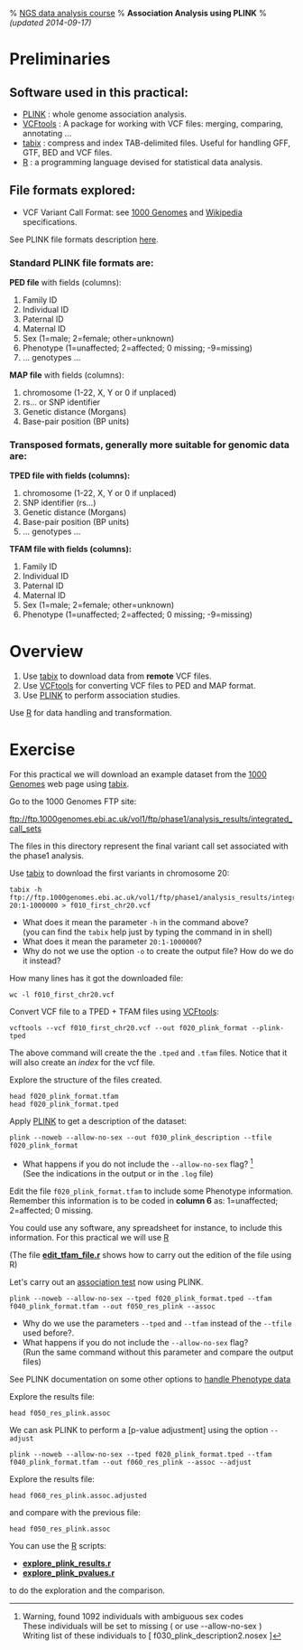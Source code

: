 % [NGS data analysis course](http://ngscourse.github.io/)
% __Association Analysis using PLINK__
% _(updated 2014-09-17)_

<!-- COMMON LINKS HERE -->

[plink]:http://pngu.mgh.harvard.edu/~purcell/plink/ "PLINK: whole genome association analysis"
[vcftools]: http://vcftools.sourceforge.net/ "VCFtools: A package for working with VCF files: merging, comparing, annotating ..."
[tabix]:http://samtools.sourceforge.net/tabix.shtml "tabix: compress and index TAB-delimited files. Useful for handling GFF, GTF, BED and VCF files"
[R]:http://www.r-project.org/ "The Project for Statistical Computing"

[vcf-format-1000ge]:http://www.1000genomes.org/wiki/Analysis/Variant%20Call%20Format/vcf-variant-call-format-version-41
[vcf-format-wikipedia]:http://en.wikipedia.org/wiki/Variant_Call_Format

[1000 genomes]:http://www.1000genomes.org/ "1000 Genomes Home Page"


Preliminaries
================================================================================


Software used in this practical:
--------------------------------

- [PLINK] : whole genome association analysis.
- [VCFtools] : A package for working with VCF files: merging, comparing, annotating ...
- [tabix] : compress and index TAB-delimited files. Useful for handling GFF, GTF, BED and VCF files.
- [R] : a programming language devised for statistical data analysis.

File formats explored:
----------------------

- VCF Variant Call Format: see [1000 Genomes][vcf-format-1000ge] and [Wikipedia][vcf-format-wikipedia] specifications.

See PLINK file formats description [here](http://pngu.mgh.harvard.edu/~purcell/plink/data.shtml#tr).


### Standard PLINK file formats are:

__PED file__ with fields (columns):

1. Family ID
2. Individual ID
3. Paternal ID
4. Maternal ID
5. Sex (1=male; 2=female; other=unknown)
6. Phenotype (1=unaffected; 2=affected; 0 missing; -9=missing)
7. ... genotypes ...


__MAP file__ with fields (columns):

1. chromosome (1-22, X, Y or 0 if unplaced)
2. rs... or SNP identifier
3. Genetic distance (Morgans)
4. Base-pair position (BP units)


### Transposed formats, generally more suitable for genomic data are:

__TPED file with fields (columns):__

1. chromosome (1-22, X, Y or 0 if unplaced)
2. SNP identifier (rs...)
3. Genetic distance (Morgans)
4. Base-pair position (BP units)
5. ...  genotypes ...

__TFAM file with fields (columns):__

1. Family ID
2. Individual ID
3. Paternal ID
4. Maternal ID
5. Sex (1=male; 2=female; other=unknown)
6. Phenotype (1=unaffected; 2=affected; 0 missing; -9=missing)


Overview
================================================================================

1. Use [tabix] to download data from __remote__ VCF files.
1. Use [VCFtools] for converting VCF files to PED and MAP format.
1. Use [PLINK] to perform association studies.

Use [R] for data handling and transformation.


Exercise
================================================================================
	
<!-- new and clean data directory in the sandbox
    rm -r ../../../../sandbox/association_studies/
	mkdir ../../../../sandbox/association_studies/
	cd    ../../../../sandbox/association_studies/
-->

For this practical we will download an example dataset from the [1000 Genomes] web page using [tabix].

Go to the 1000 Genomes FTP site:

<ftp://ftp.1000genomes.ebi.ac.uk/vol1/ftp/phase1/analysis_results/integrated_call_sets>

The files in this directory represent the final variant call set associated with the phase1 analysis.



Use [tabix] to download the first variants in chromosome 20:

    tabix -h ftp://ftp.1000genomes.ebi.ac.uk/vol1/ftp/phase1/analysis_results/integrated_call_sets/ALL.chr20.integrated_phase1_v3.20101123.snps_indels_svs.genotypes.vcf.gz 20:1-1000000 > f010_first_chr20.vcf

- What does it mean the parameter `-h` in the command above? <!-- print / include also the header lines -->  
  (you can find the `tabix` help just by typing the command in in shell)
- What does it mean the parameter `20:1-1000000`? <!-- the range of positions to be downloaded -->
- Why do not we use the option `-o` to create the output file? How do we do it instead?  <!-- the option -o is not implemented; we use the redirection > instead -->


How many lines has it got the downloaded file:

    wc -l f010_first_chr20.vcf 


Convert VCF file to a TPED + TFAM files using [VCFtools]:
   
    vcftools --vcf f010_first_chr20.vcf --out f020_plink_format --plink-tped 

The above command will create the the `.tped` and `.tfam` files. Notice that it will also create an _index_ for the vcf file.

Explore the structure of the files created.

    head f020_plink_format.tfam
    head f020_plink_format.tped


Apply [PLINK] to get a description of the dataset:

    plink --noweb --allow-no-sex --out f030_plink_description --tfile f020_plink_format

- What happens if you do not include the `--allow-no-sex` flag? [^resp]  
  (See the indications in the output or in the `.log` file)


[^resp]:Warning, found 1092 individuals with ambiguous sex codes  
These individuals will be set to missing ( or use --allow-no-sex )  
Writing list of these individuals to [ f030_plink_description2.nosex ]


<!-- What information is in the file `.nosex`? -->

Edit the file `f020_plink_format.tfam` to include some Phenotype information. 
Remember this information is to be coded in __column 6__ as: 1=unaffected; 2=affected; 0 missing.

You could use any software, any spreadsheet for instance, to include this information. 
For this practical we will use [R]

(The file __[edit_tfam_file.r](edit_tfam_file.r)__ shows how to carry out the edition of the file using R)

<!--
    R CMD BATCH --vanilla ../../ngs-course.github.io/Course_Materials/association_studies/tutorial/edit_tfam_file.r
-->


Let's carry out an [association test](http://pngu.mgh.harvard.edu/~purcell/plink/anal.shtml#cc) now using PLINK.

    plink --noweb --allow-no-sex --tped f020_plink_format.tped --tfam f040_plink_format.tfam --out f050_res_plink --assoc

- Why do we use the parameters `--tped` and `--tfam` instead of the `--tfile` used before?.
- What happens if you do not include the `--allow-no-sex` flag?  
  (Run the same command without this parameter and compare the output files)
  <!-- all statistics are returned as missing NA because all individuals are excluded from the analysis as they do not have the sex information -->

<!-- without the --allow-no-sex
    plink --noweb --tped f020_plink_format.tped --tfam f040_plink_format.tfam --out f050_res_plink_NO_NO-SEX --assoc
-->

See PLINK documentation on some other options to [handle Phenotype data](http://pngu.mgh.harvard.edu/~purcell/plink/data.shtml#pheno)

Explore the results file: 

    head f050_res_plink.assoc


We can ask PLINK to perform a [p-value adjustment] using the option `--adjust`

    plink --noweb --allow-no-sex --tped f020_plink_format.tped --tfam f040_plink_format.tfam --out f060_res_plink --assoc --adjust

Explore the results file: 

    head f060_res_plink.assoc.adjusted

and compare with the previous file:

    head f050_res_plink.assoc


You can use the [R] scripts:

- __[explore_plink_results.r](explore_plink_results.r)__
- __[explore_plink_pvalues.r](explore_plink_pvalues.r)__

to do the exploration and the comparison.


<!--
    R CMD BATCH --vanilla ../../ngs-course.github.io/Course_Materials/association_studies/tutorial/explore_plink_results.r
    R CMD BATCH --vanilla ../../ngs-course.github.io/Course_Materials/association_studies/tutorial/explore_plink_pvalues.r
-->
